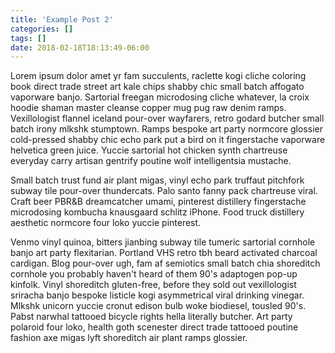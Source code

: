 ```yaml
---
title: 'Example Post 2'
categories: []
tags: []
date: 2018-02-18T18:13:49-06:00
---
```


Lorem ipsum dolor amet yr fam succulents, raclette kogi cliche coloring book direct trade street art kale chips shabby chic small batch affogato vaporware banjo. Sartorial freegan microdosing cliche whatever, la croix hoodie shaman master cleanse copper mug pug raw denim ramps. Vexillologist flannel iceland pour-over wayfarers, retro godard butcher small batch irony mlkshk stumptown. Ramps bespoke art party normcore glossier cold-pressed shabby chic echo park put a bird on it fingerstache vaporware helvetica green juice. Yuccie sartorial hot chicken synth chartreuse everyday carry artisan gentrify poutine wolf intelligentsia mustache.

Small batch trust fund air plant migas, vinyl echo park truffaut pitchfork subway tile pour-over thundercats. Palo santo fanny pack chartreuse viral. Craft beer PBR&B dreamcatcher umami, pinterest distillery fingerstache microdosing kombucha knausgaard schlitz iPhone. Food truck distillery aesthetic normcore four loko yuccie pinterest.

Venmo vinyl quinoa, bitters jianbing subway tile tumeric sartorial cornhole banjo art party flexitarian. Portland VHS retro tbh beard activated charcoal cardigan. Blog pour-over ugh, fam af semiotics small batch chia shoreditch cornhole you probably haven't heard of them 90's adaptogen pop-up kinfolk. Vinyl shoreditch gluten-free, before they sold out vexillologist sriracha banjo bespoke listicle kogi asymmetrical viral drinking vinegar. Mlkshk unicorn yuccie cronut edison bulb woke biodiesel, tousled 90's. Pabst narwhal tattooed bicycle rights hella literally butcher. Art party polaroid four loko, health goth scenester direct trade tattooed poutine fashion axe migas lyft shoreditch air plant ramps glossier.
